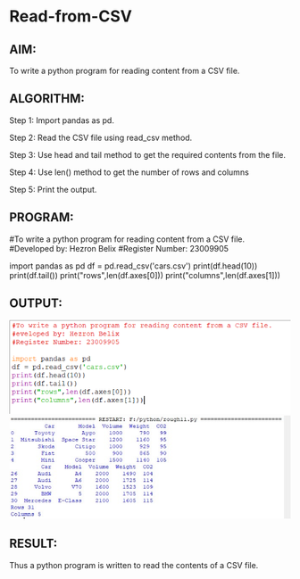 # Read-from-CSV

## AIM:
To write a python program for reading content from a CSV file.

## ALGORITHM:
Step 1:
Import pandas as pd.

Step 2:
Read the CSV file using read_csv method.

Step 3:
Use head and tail method to get the required contents from the file.

Step 4:
Use len() method to get the number of rows and columns

Step 5:
Print the output.   

## PROGRAM:
#To write a python program for reading content from a CSV file.
#Developed by: Hezron Belix
#Register Number: 23009905

import pandas as pd
df = pd.read_csv('cars.csv')
print(df.head(10))
print(df.tail())
print("rows",len(df.axes[0]))
print("columns",len(df.axes[1]))

## OUTPUT:
![ou](/w.png)
![ou](/f.jpg)

## RESULT:
Thus a python program is written to read the contents of a CSV file.
